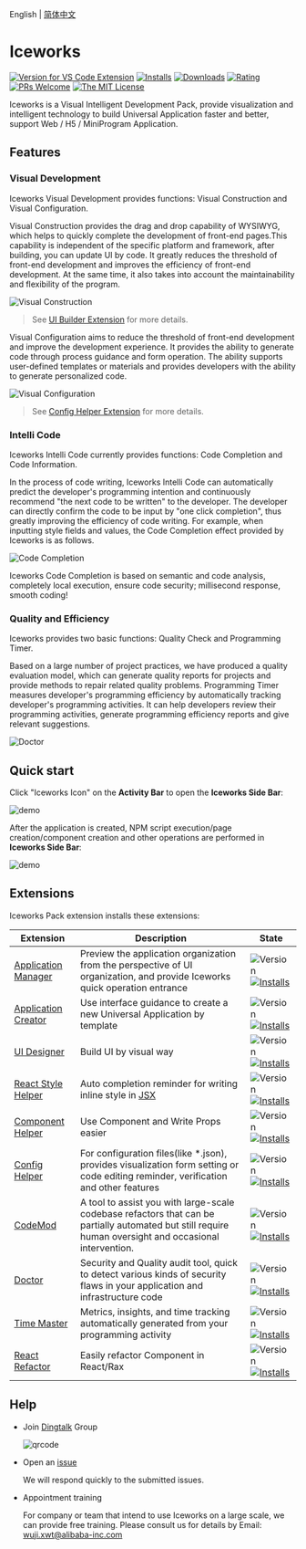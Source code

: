 English | [简体中文](https://github.com/ice-lab/iceworks/blob/master/extensions/iceworks/README.zh-CN.md)

# Iceworks

[![Version for VS Code Extension](https://vsmarketplacebadge.apphb.com/version-short/iceworks-team.iceworks.svg?logo=visual-studio-code)](https://marketplace.visualstudio.com/items?itemName=iceworks-team.iceworks)
[![Installs](https://vsmarketplacebadge.apphb.com/installs-short/iceworks-team.iceworks.svg)](https://marketplace.visualstudio.com/items?itemName=iceworks-team.iceworks)
[![Downloads](https://vsmarketplacebadge.apphb.com/downloads-short/iceworks-team.iceworks.svg)](https://marketplace.visualstudio.com/items?itemName=iceworks-team.iceworks)
[![Rating](https://vsmarketplacebadge.apphb.com/rating-star/iceworks-team.iceworks.svg)](https://marketplace.visualstudio.com/items?itemName=iceworks-team.iceworks&ssr=false#review-details)
[![PRs Welcome](https://img.shields.io/badge/PRs-welcome-brightgreen.svg)](https://github.com/ice-lab/iceworks/pulls)
[![The MIT License](https://img.shields.io/badge/license-MIT-blue.svg)](http://opensource.org/licenses/MIT)

Iceworks is a Visual Intelligent Development Pack, provide visualization and intelligent technology to build Universal Application faster and better, support Web / H5 / MiniProgram Application.

## Features

### Visual Development

Iceworks Visual Development provides functions: Visual Construction and Visual Configuration.

Visual Construction provides the drag and drop capability of WYSIWYG, which helps to quickly complete the development of front-end pages.This capability is independent of the specific platform  and framework, after building, you can update UI by code. It greatly reduces the threshold of front-end development and improves the efficiency of front-end development. At the same time, it also takes into account the maintainability and flexibility of the program.

![Visual Construction](https://img.alicdn.com/tfs/TB13RgHVGL7gK0jSZFBXXXZZpXa-2880-1754.png_790x10000.jpg)

> See [UI Builder Extension](https://marketplace.visualstudio.com/items?itemName=iceworks-team.iceworks-ui-builder) for more details.

Visual Configuration aims to reduce the threshold of front-end development and improve the development experience. It provides the ability to generate code through process guidance and form operation. The ability supports user-defined templates or materials and provides developers with the ability to generate personalized code.

![Visual Configuration](https://img.alicdn.com/tfs/TB1vrcOSEz1gK0jSZLeXXb9kVXa-2048-1536.png_790x10000.jpg)

> See [Config Helper Extension](https://marketplace.visualstudio.com/items?itemName=iceworks-team.iceworks-config-helper) for more details.

### Intelli Code

Iceworks Intelli Code currently provides functions: Code Completion and Code Information.

In the process of code writing, Iceworks Intelli Code can automatically predict the developer's programming intention and continuously recommend "the next code to be written" to the developer. The developer can directly confirm the code to be input by "one click completion", thus greatly improving the efficiency of code writing. For example, when inputting style fields and values, the Code Completion effect provided by Iceworks is as follows.

![Code Completion](https://user-images.githubusercontent.com/56879942/87412958-3895e700-c5fc-11ea-88e2-3e3e78a07f9e.gif)

Iceworks Code Completion is based on semantic and code analysis, completely local execution, ensure code security; millisecond response, smooth coding!

### Quality and Efficiency

Iceworks provides two basic functions: Quality Check and Programming Timer.

Based on a large number of project practices, we have produced a quality evaluation model, which can generate quality reports for projects and provide methods to repair related quality problems.
Programming Timer measures developer's programming efficiency by automatically tracking developer's programming activities. It can help developers review their programming activities, generate programming efficiency reports and give relevant suggestions.

![Doctor](https://img.alicdn.com/imgextra/i4/O1CN01FNcqIN1orpTya1lj8_!!6000000005279-2-tps-746-387.png)

## Quick start

Click "Iceworks Icon" on the **Activity Bar** to open the **Iceworks Side Bar**:

![demo](https://img.alicdn.com/tfs/TB1Z8T0gzMZ7e4jSZFOXXX7epXa-1024-768.png_790x10000.jpg)

After the application is created, NPM script execution/page creation/component creation and other operations are performed in **Iceworks Side Bar**:

![demo](https://img.alicdn.com/tfs/TB1qZ7jSBr0gK0jSZFnXXbRRXXa-1024-768.png_790x10000.jpg)

## Extensions

Iceworks Pack extension installs these extensions:

Extension | Description | State
--------- | ------- | ---------
[Application Manager](https://marketplace.visualstudio.com/items?itemName=iceworks-team.iceworks-app) | Preview the application organization from the perspective of UI organization, and provide Iceworks quick operation entrance | ![Version](https://vsmarketplacebadge.apphb.com/version-short/iceworks-team.iceworks-app.svg) [![Installs](https://vsmarketplacebadge.apphb.com/installs-short/iceworks-team.iceworks-app.svg)](https://marketplace.visualstudio.com/items?itemName=iceworks-team.iceworks-app)
[Application Creator](https://marketplace.visualstudio.com/items?itemName=iceworks-team.iceworks-project-creator) | Use interface guidance to create a new Universal Application by template | ![Version](https://vsmarketplacebadge.apphb.com/version-short/iceworks-team.iceworks-project-creator.svg) [![Installs](https://vsmarketplacebadge.apphb.com/installs-short/iceworks-team.iceworks-project-creator.svg)](https://marketplace.visualstudio.com/items?itemName=iceworks-team.iceworks-project-creator)
[UI Designer](https://marketplace.visualstudio.com/items?itemName=iceworks-team.iceworks-ui-builder) | Build UI by visual way | ![Version](https://vsmarketplacebadge.apphb.com/version-short/iceworks-team.iceworks-ui-builder.svg) [![Installs](https://vsmarketplacebadge.apphb.com/installs-short/iceworks-team.iceworks-ui-builder.svg)](https://marketplace.visualstudio.com/items?itemName=iceworks-team.iceworks-ui-builder)
[React Style Helper](https://marketplace.visualstudio.com/items?itemName=iceworks-team.iceworks-style-helper) | Auto completion reminder for writing inline style in [JSX](https://reactjs.org/docs/introducing-jsx.html) | ![Version](https://vsmarketplacebadge.apphb.com/version-short/iceworks-team.iceworks-style-helper.svg) [![Installs](https://vsmarketplacebadge.apphb.com/installs-short/iceworks-team.iceworks-style-helper.svg)](https://marketplace.visualstudio.com/items?itemName=iceworks-team.iceworks-style-helper)
[Component Helper](https://marketplace.visualstudio.com/items?itemName=iceworks-team.iceworks-material-helper) | Use Component and Write Props easier | ![Version](https://vsmarketplacebadge.apphb.com/version-short/iceworks-team.iceworks-material-helper.svg) [![Installs](https://vsmarketplacebadge.apphb.com/installs-short/iceworks-team.iceworks-material-helper.svg)](https://marketplace.visualstudio.com/items?itemName=iceworks-team.iceworks-material-helper)
[Config Helper](https://marketplace.visualstudio.com/items?itemName=iceworks-team.iceworks-config-helper) | For configuration files(like *.json), provides visualization form setting or code editing reminder, verification and other features | ![Version](https://vsmarketplacebadge.apphb.com/version-short/iceworks-team.iceworks-config-helper.svg) [![Installs](https://vsmarketplacebadge.apphb.com/installs-short/iceworks-team.iceworks-config-helper.svg)](https://marketplace.visualstudio.com/items?itemName=iceworks-team.iceworks-config-helper)
[CodeMod](https://marketplace.visualstudio.com/items?itemName=iceworks-team.iceworks-codemod) | A tool to assist you with large-scale codebase refactors that can be partially automated but still require human oversight and occasional intervention. | ![Version](https://vsmarketplacebadge.apphb.com/version-short/iceworks-team.iceworks-codemod.svg) [![Installs](https://vsmarketplacebadge.apphb.com/installs-short/iceworks-team.iceworks-codemod.svg)](https://marketplace.visualstudio.com/items?itemName=iceworks-team.iceworks-codemod)
[Doctor](https://marketplace.visualstudio.com/items?itemName=iceworks-team.iceworks-doctor) | Security and Quality audit tool, quick to detect various kinds of security flaws in your application and infrastructure code | ![Version](https://vsmarketplacebadge.apphb.com/version-short/iceworks-team.iceworks-doctor.svg) [![Installs](https://vsmarketplacebadge.apphb.com/installs-short/iceworks-team.iceworks-doctor.svg)](https://marketplace.visualstudio.com/items?itemName=iceworks-team.doctor)
[Time Master](https://marketplace.visualstudio.com/items?itemName=iceworks-team.iceworks-time-master) | Metrics, insights, and time tracking automatically generated from your programming activity | ![Version](https://vsmarketplacebadge.apphb.com/version-short/iceworks-team.iceworks-time-master.svg) [![Installs](https://vsmarketplacebadge.apphb.com/installs-short/iceworks-team.iceworks-time-master.svg)](https://marketplace.visualstudio.com/items?itemName=iceworks-team.iceworks-time-master)
[React Refactor](https://marketplace.visualstudio.com/items?itemName=iceworks-team.iceworks-refactor) | Easily refactor Component in React/Rax | ![Version](https://vsmarketplacebadge.apphb.com/version-short/iceworks-team.iceworks-refactor.svg) [![Installs](https://vsmarketplacebadge.apphb.com/installs-short/iceworks-team.iceworks-refactor.svg)](https://marketplace.visualstudio.com/items?itemName=iceworks-team.iceworks-refactor)
## Help

- Join [Dingtalk](https://www.dingtalk.com/) Group

  ![qrcode](https://img.alicdn.com/tfs/TB1oDJzTeL2gK0jSZFmXXc7iXXa-379-378.png_220x10000.jpg)
- Open an [issue](https://github.com/ice-lab/iceworks/issues/new)

  We will respond quickly to the submitted issues.
- Appointment training

  For company or team that intend to use Iceworks on a large scale, we can provide free training. Please consult us for details by Email: wuji.xwt@alibaba-inc.com
